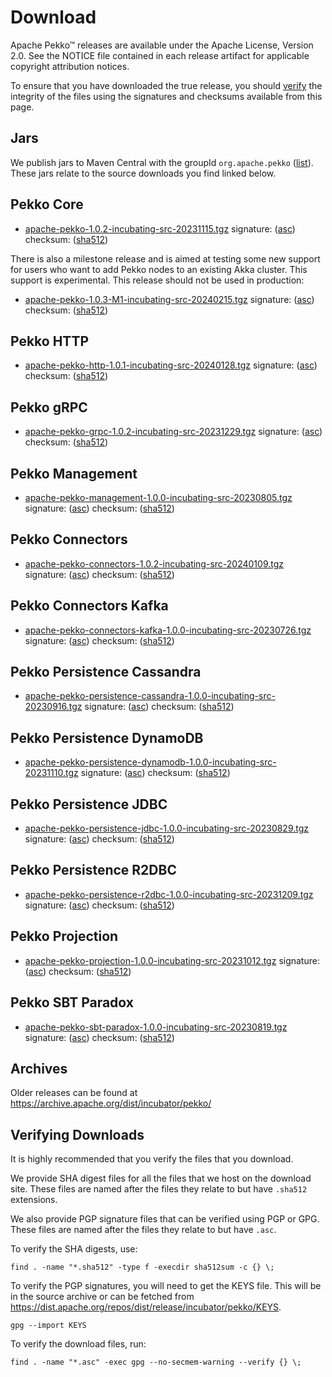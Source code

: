 # Download

Apache Pekko™ releases are available under the Apache License, Version 2.0.
See the NOTICE file contained in each release artifact for applicable copyright attribution notices.

To ensure that you have downloaded the true release, you should [verify](#verifying-downloads) the integrity of the
files using the signatures and checksums available from this page.

## Jars

We publish jars to Maven Central with the groupId `org.apache.pekko` ([list](https://mvnrepository.com/artifact/org.apache.pekko)).
These jars relate to the source downloads you find linked below.

## Pekko Core

* [apache-pekko-1.0.2-incubating-src-20231115.tgz](https://www.apache.org/dyn/closer.lua/incubator/pekko/1.0.2/apache-pekko-1.0.2-incubating-src-20231115.tgz) signature: ([asc](https://dlcdn.apache.org/incubator/pekko/1.0.2/apache-pekko-1.0.2-incubating-src-20231115.tgz.asc)) checksum: ([sha512](https://dlcdn.apache.org/incubator/pekko/1.0.2/apache-pekko-1.0.2-incubating-src-20231115.tgz.sha512))            

There is also a milestone release and is aimed at testing some new support for users who want to add Pekko nodes to an existing Akka cluster. This support is experimental. This release should not be used in production:

* [apache-pekko-1.0.3-M1-incubating-src-20240215.tgz](https://www.apache.org/dyn/closer.lua/incubator/pekko/1.0.3-M1/apache-pekko-1.0.3-M1-incubating-src-20240215.tgz) signature: ([asc](https://dlcdn.apache.org/incubator/pekko/1.0.3-M1/apache-pekko-1.0.3-M1-incubating-src-20240215.tgz.asc)) checksum: ([sha512](https://dlcdn.apache.org/incubator/pekko/1.0.3-M1/apache-pekko-1.0.3-M1-incubating-src-20240215.tgz.sha512))


## Pekko HTTP

* [apache-pekko-http-1.0.1-incubating-src-20240128.tgz](https://www.apache.org/dyn/closer.lua/incubator/pekko/HTTP-1.0.1/apache-pekko-http-1.0.1-incubating-src-20240128.tgz) signature: ([asc](https://dlcdn.apache.org/incubator/pekko/HTTP-1.0.1/apache-pekko-http-1.0.1-incubating-src-20240128.tgz.asc)) checksum: ([sha512](https://dlcdn.apache.org/incubator/pekko/HTTP-1.0.1/apache-pekko-http-1.0.1-incubating-src-20240128.tgz.sha512))

## Pekko gRPC

* [apache-pekko-grpc-1.0.2-incubating-src-20231229.tgz](https://www.apache.org/dyn/closer.lua/incubator/pekko/GRPC-1.0.2/apache-pekko-grpc-1.0.2-incubating-src-20231229.tgz) signature: ([asc](https://dlcdn.apache.org/incubator/pekko/GRPC-1.0.2/apache-pekko-grpc-1.0.2-incubating-src-20231229.tgz.asc)) checksum: ([sha512](https://dlcdn.apache.org/incubator/pekko/GRPC-1.0.2/apache-pekko-grpc-1.0.2-incubating-src-20231229.tgz.sha512))

## Pekko Management

* [apache-pekko-management-1.0.0-incubating-src-20230805.tgz](https://www.apache.org/dyn/closer.lua/incubator/pekko/MANAGEMENT-1.0.0/apache-pekko-management-1.0.0-incubating-src-20230805.tgz) signature: ([asc](https://dlcdn.apache.org/incubator/pekko/MANAGEMENT-1.0.0/apache-pekko-management-1.0.0-incubating-src-20230805.tgz.asc)) checksum: ([sha512](https://dlcdn.apache.org/incubator/pekko/MANAGEMENT-1.0.0/apache-pekko-management-1.0.0-incubating-src-20230805.tgz.sha512))

## Pekko Connectors

* [apache-pekko-connectors-1.0.2-incubating-src-20240109.tgz](https://www.apache.org/dyn/closer.lua/incubator/pekko/CONNECTORS-1.0.2/apache-pekko-connectors-1.0.2-incubating-src-20240109.tgz) signature: ([asc](https://dlcdn.apache.org/incubator/pekko/CONNECTORS-1.0.2/apache-pekko-connectors-1.0.2-incubating-src-20240109.tgz.asc)) checksum: ([sha512](https://dlcdn.apache.org/incubator/pekko/CONNECTORS-1.0.2/apache-pekko-connectors-1.0.2-incubating-src-20240109.tgz.sha512))

## Pekko Connectors Kafka

* [apache-pekko-connectors-kafka-1.0.0-incubating-src-20230726.tgz](https://www.apache.org/dyn/closer.lua/incubator/pekko/CONNECTORS-KAFKA-1.0.0/apache-pekko-connectors-kafka-1.0.0-incubating-src-20230726.tgz) signature: ([asc](https://dlcdn.apache.org/incubator/pekko/CONNECTORS-KAFKA-1.0.0/apache-pekko-connectors-kafka-1.0.0-incubating-src-20230726.tgz.asc)) checksum: ([sha512](https://dlcdn.apache.org/incubator/pekko/CONNECTORS-KAFKA-1.0.0/apache-pekko-connectors-kafka-1.0.0-incubating-src-20230726.tgz.sha512))

## Pekko Persistence Cassandra

* [apache-pekko-persistence-cassandra-1.0.0-incubating-src-20230916.tgz](https://www.apache.org/dyn/closer.lua/incubator/pekko/PERSISTENCE_CASSANDRA-1.0.0/apache-pekko-persistence-cassandra-1.0.0-incubating-src-20230916.tgz) signature: ([asc](https://dlcdn.apache.org/incubator/pekko/PERSISTENCE_CASSANDRA-1.0.0/apache-pekko-persistence-cassandra-1.0.0-incubating-src-20230916.tgz.asc)) checksum: ([sha512](https://dlcdn.apache.org/incubator/pekko/PERSISTENCE_CASSANDRA-1.0.0/apache-pekko-persistence-cassandra-1.0.0-incubating-src-20230916.tgz.sha512))

## Pekko Persistence DynamoDB

* [apache-pekko-persistence-dynamodb-1.0.0-incubating-src-20231110.tgz](https://www.apache.org/dyn/closer.lua/incubator/pekko/PERSISTENCE-DYNAMODB-1.0.0/apache-pekko-persistence-dynamodb-1.0.0-incubating-src-20231110.tgz) signature: ([asc](https://dlcdn.apache.org/incubator/pekko/PERSISTENCE-DYNAMODB-1.0.0/apache-pekko-persistence-dynamodb-1.0.0-incubating-src-20231110.tgz.asc)) checksum: ([sha512](https://dlcdn.apache.org/incubator/pekko/PERSISTENCE-DYNAMODB-1.0.0/apache-pekko-persistence-dynamodb-1.0.0-incubating-src-20231110.tgz.sha512))

## Pekko Persistence JDBC

* [apache-pekko-persistence-jdbc-1.0.0-incubating-src-20230829.tgz](https://www.apache.org/dyn/closer.lua/incubator/pekko/PERSISTENCE-JDBC-1.0.0/apache-pekko-persistence-jdbc-1.0.0-incubating-src-20230829.tgz) signature: ([asc](https://dlcdn.apache.org/incubator/pekko/PERSISTENCE-JDBC-1.0.0/apache-pekko-persistence-jdbc-1.0.0-incubating-src-20230829.tgz.asc)) checksum: ([sha512](https://dlcdn.apache.org/incubator/pekko/PERSISTENCE-JDBC-1.0.0/apache-pekko-persistence-jdbc-1.0.0-incubating-src-20230829.tgz.sha512))

## Pekko Persistence R2DBC

* [apache-pekko-persistence-r2dbc-1.0.0-incubating-src-20231209.tgz](https://www.apache.org/dyn/closer.lua/incubator/pekko/PERSISTENCE-R2DBC-1.0.0/apache-pekko-persistence-r2dbc-1.0.0-incubating-src-20231209.tgz) signature: ([asc](https://dlcdn.apache.org/incubator/pekko/PERSISTENCE-R2DBC-1.0.0/apache-pekko-persistence-r2dbc-1.0.0-incubating-src-20231209.tgz.asc)) checksum: ([sha512](https://dlcdn.apache.org/incubator/pekko/PERSISTENCE-R2DBC-1.0.0/apache-pekko-persistence-r2dbc-1.0.0-incubating-src-20231209.tgz.sha512))

## Pekko Projection

* [apache-pekko-projection-1.0.0-incubating-src-20231012.tgz](https://www.apache.org/dyn/closer.lua/incubator/pekko/PROJECTION-1.0.0/apache-pekko-projection-1.0.0-incubating-src-20231012.tgz) signature: ([asc](https://dlcdn.apache.org/incubator/pekko/PROJECTION-1.0.0/apache-pekko-projection-1.0.0-incubating-src-20231012.tgz.asc)) checksum: ([sha512](https://dlcdn.apache.org/incubator/pekko/PROJECTION-1.0.0/apache-pekko-projection-1.0.0-incubating-src-20231012.tgz.sha512))

## Pekko SBT Paradox

* [apache-pekko-sbt-paradox-1.0.0-incubating-src-20230819.tgz](https://www.apache.org/dyn/closer.lua/incubator/pekko/SBT-PARADOX-1.0.0/apache-pekko-sbt-paradox-1.0.0-incubating-src-20230819.tgz) signature: ([asc](https://dlcdn.apache.org/incubator/pekko/SBT-PARADOX-1.0.0/apache-pekko-sbt-paradox-1.0.0-incubating-src-20230819.tgz.asc)) checksum: ([sha512](https://dlcdn.apache.org/incubator/pekko/SBT-PARADOX-1.0.0/apache-pekko-sbt-paradox-1.0.0-incubating-src-20230819.tgz.sha512))

## Archives

Older releases can be found at https://archive.apache.org/dist/incubator/pekko/

## Verifying Downloads

It is highly recommended that you verify the files that you download.

We provide SHA digest files for all the files that we host on the download site. These files 
are named after the files they relate to but have `.sha512` extensions.

We also provide PGP signature files that can be verified using PGP or GPG. These files
are named after the files they relate to but have `.asc`.

To verify the SHA digests, use:
```
find . -name "*.sha512" -type f -execdir sha512sum -c {} \;
```

To verify the PGP signatures, you will need to get the KEYS file. This will be in the source archive
or can be fetched from https://dist.apache.org/repos/dist/release/incubator/pekko/KEYS.

```
gpg --import KEYS
```

To verify the download files, run:
```
find . -name "*.asc" -exec gpg --no-secmem-warning --verify {} \;
```

